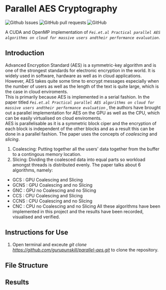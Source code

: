 # Parallel AES Cryptography
![Github Issues](https://img.shields.io/github/issues/gurupunskill/parallel-aes.svg) 
![GitHub pull requests](https://img.shields.io/github/issues-pr/gurupunskill/parallel-aes.svg)
![GitHub](https://img.shields.io/github/license/gurupunskill/parallel-aes.svg)

A CUDA and OpenMP implementation of _`Fei.et.al Practical parallel AES algorithms on cloud for massive users andtheir performance evaluation`_.

## Introduction

Advanced Encryption Standard (AES) is a symmetric-key algorithm and is one of the strongest standards for electronic encryption in the world. It is widely used in software, hardware as well as in cloud applications. However, AES takes quite some time to encrypt messages especially when the number of users as well as the length of the text is quite large, which is the case in cloud enviroments.  
This is primarily because AES is implemented in a serial fashion. In the paper titled _`Fei.et.al Practical parallel AES algorithms on cloud for massive users andtheir performance evaluation`_ , the authors have brought out a parallel implementation for AES on the GPU as well as the CPU, which can be easily virtualised on cloud enviroments.  
AES is parallelisable as it is a symmetric block ciper and the encryption of each block is independent of the other blocks and as a result this can be done in a parallel fashion. The paper uses the concepts of _coalescing_ and _slicing_.
1. Coalescing: Putting together all the users' data together from the buffer to a contingous memory location.
2. Slicing: Dividing the coalesced data into equal parts so workload amongst threads is distributed evenly.
The paper talks about 6 algorithms, namely:
 * GCS  : GPU Coalescing and Slicing
 * GCNS : GPU Coalescing and no Slicing
 * GNC  : GPU no Coalescing and no Slicing
 * CCS  : CPU Coalescing and Slicing
 * CCNS : CPU Coalescing and no Slicing
 * CNC  : CPU no Coalescing and no Slicing
All these algorithms have been implemented in this project and the results have been recorded, visualised and verified.  

## Instructions for Use

1. Open terminal and exceute _git clone https://github.com/gurupunskill/parallel-aes.git_ to clone the repository.

## File Structure



## Results